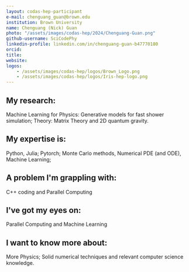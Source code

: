 ```yaml
---
layout: codas-hep-participant
e-mail: chenguang_guan@brown.edu
institution: Brown University
name: Chenguang (Nick) Guan
photo: "/assets/images/codas-hep/2024/Chenguang-Guan.png"
github-username: SciCodePhy
linkedin-profile: linkedin.com/in/chenguang-guan-b47770180
orcid:
title:
website:
logos:
    - /assets/images/codas-hep/logos/Brown_Logo.png
    - /assets/images/codas-hep/logos/Iris-hep-logo.png
---
```


## My research:
Machine Learning for Physics: Generative models for fast shower simulation; Theory: Matrix Theory and 2D quantum gravity.

## My expertise is:
Python, Julia; Pytorch; Monte Carlo methods, Numerical PDE (and ODE), Machine Learning;

## A problem I'm grappling with:
C++ coding and Parallel Computing

## I've got my eyes on:
Parallel Computing and Machine Learning

## I want to know more about:
More Physics; Solid numerical techniques and relevant computer science knowledge.
